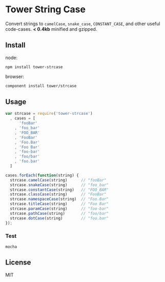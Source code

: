# Tower String Case

Convert strings to `camelCase`, `snake_case`, `CONSTANT_CASE`, and other useful code-cases. **< 0.4kb** minified and gzipped.

## Install

node:

```
npm install tower-strcase
```

browser:

``` html
component install tower/strcase
```

## Usage

``` javascript
var strcase = require('tower-strcase')
  , cases = [
      'fooBar'
    , 'foo_bar'
    , 'FOO_BAR'
    , 'FooBar'
    , 'Foo.Bar'
    , 'Foo Bar'
    , 'foo-bar'
    , 'foo/bar'
    , 'foo.bar'
  ]

cases.forEach(function(string) {
  strcase.camelCase(string)      // "fooBar"
  strcase.snakeCase(string)      // "foo_bar"
  strcase.constantCase(string)   // "FOO_BAR"
  strcase.classCase(string)      // "FooBar"
  strcase.namespaceCase(string)  // "Foo.Bar"
  strcase.titleCase(string)      // "Foo Bar"
  strcase.paramCase(string)      // "foo-bar"
  strcase.pathCase(string)       // "foo/bar"
  strcase.dotCase(string)        // "foo.bar"
});
```

### Test

```
mocha
```

## License

MIT